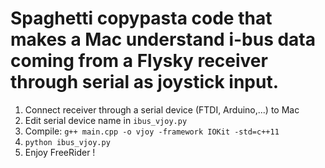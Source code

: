 # Spaghetti copypasta code that makes a Mac understand i-bus data coming from a Flysky receiver through serial as joystick input.

1. Connect receiver through a serial device (FTDI, Arduino,...) to Mac
2. Edit serial device name in `ibus_vjoy.py`
3. Compile: `g++ main.cpp -o vjoy -framework IOKit -std=c++11`
4. `python ibus_vjoy.py`
5. Enjoy FreeRider !
